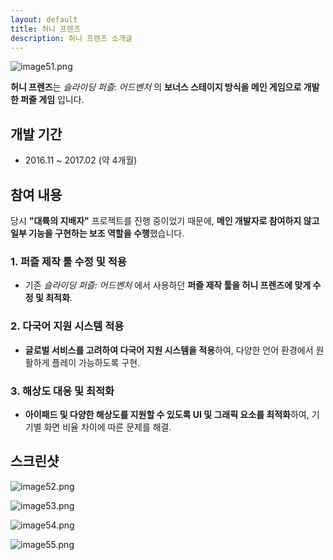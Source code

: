 ```yaml
---
layout: default
title: 허니 프렌즈
description: 허니 프렌즈 소개글
---
```


![image51.png](./assets/image51.png)

**허니 프렌즈**는 _슬라이딩 퍼즐: 어드벤처_ 의 **보너스 스테이지 방식을 메인 게임으로 개발한 퍼즐 게임** 입니다.

## 개발 기간

- 2016.11 ~ 2017.02 (약 4개월)

## 참여 내용

당시 **"대륙의 지배자"** 프로젝트를 진행 중이었기 때문에, **메인 개발자로 참여하지 않고 일부 기능을 구현하는 보조 역할을 수행**했습니다.

### **1. 퍼즐 제작 툴 수정 및 적용**

- 기존 _슬라이딩 퍼즐: 어드벤처_ 에서 사용하던 **퍼즐 제작 툴을 허니 프렌즈에 맞게 수정 및 최적화**.

### **2. 다국어 지원 시스템 적용**

- **글로벌 서비스를 고려하여 다국어 지원 시스템을 적용**하여, 다양한 언어 환경에서 원활하게 플레이 가능하도록 구현.

### **3. 해상도 대응 및 최적화**

- **아이패드 및 다양한 해상도를 지원할 수 있도록 UI 및 그래픽 요소를 최적화**하여, 기기별 화면 비율 차이에 따른 문제를 해결.

## 스크린샷

![image52.png](./assets/image52.png)

![image53.png](./assets/image53.png)

![image54.png](./assets/image54.png)

![image55.png](./assets/image55.png)
